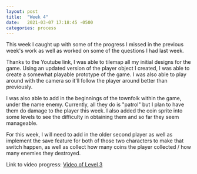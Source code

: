 ```yaml
---
layout: post
title:  "Week 4"
date:   2021-03-07 17:18:45 -0500
categories: process
---
```



This week I caught up with some of the progress I missed in the previous week's work as well as worked on some of the questions I had last week.

Thanks to the Youtube link, I was able to tilemap all my initial designs for the game. Using an updated version of the player object I created, I was able to create a somewhat playable prototype of the game. I was also able to play around with the camera so it'll follow the player around better than previously.

I was also able to add in the beginnings of the townfolk within the game, under the name enemy. Currently, all they do is "patrol" but I plan to have them do damage to the player this week. I also added the coin sprite into  some levels to see the difficulty in obtaining them and so far they seem manageable.

For this week, I will need to add in the older second player as well as implement the save feature for both of those two characters to make that switch happen, as well as collect how many coins the player collected / how many enemies they destroyed.

Link to video progress:
[Video of Level 3](https://padlet-uploads.storage.googleapis.com/1050082008/9a2287c7d5a50ccb71113c3aa8f33f14/SeniorProject___Level3___PC__Mac___Linux_Standalone___Unity_2019_4_21f1__DX11__2021_03_08_10_43_43.mp4)